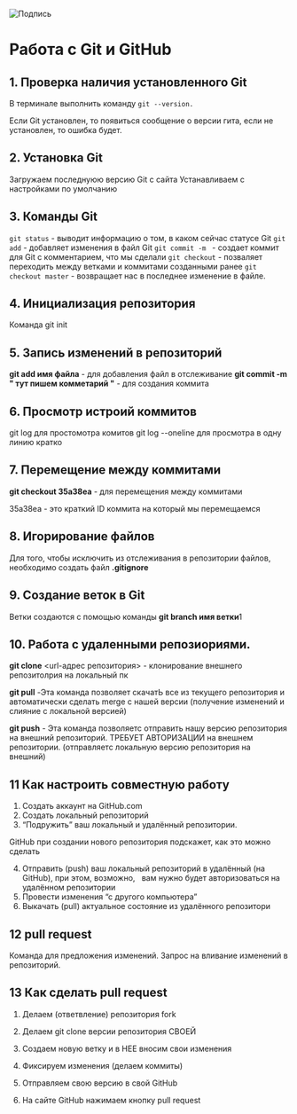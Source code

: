 ![Подпись](Без_имени.jpg)

# Работа с Git и GitHub

## 1. Проверка наличия установленного Git
В терминале выполнить команду `git --version.`

Если Git установлен, то появиться сообщение о версии гита, если не установлен, то ошибка будет.


## 2. Установка Git 
Загружаем последнуюю версию Git с сайта
Устанавливаем с настройками по умолчанию

## 3. Команды Git
`git status` - выводит информацию о том, в каком сейчас статусе Git 
`git add` - добавляет изменения в файл Git 
`git commit -m ` - создает коммит для Git с комментарием, что мы сделали
`git checkout` - позваляет переходить между ветками и коммитами созданными ранее
`git checkout master` - возвращает нас в последнее изменение в файле.

## 4. Инициализация репозитория
Команда git init 

## 5. Запись изменений в репозиторий
**git add имя файла** - для добавления файл в отслеживание
**git commit -m " тут пишем комметарий "** - для создания коммита

## 6. Просмотр истроий коммитов
git log для простомотра комитов
git log --oneline для просмотра в одну линию кратко
## 7. Перемещение между коммитами 
**git checkout 35a38ea** - для перемещения между коммитами

35a38ea - это краткий ID коммита на который мы перемещаемся

## 8. Игорирование файлов 
Для того, чтобы исключить из отслеживания в репозитории файлов, необходимо создать файл **.gitignore**

## 9. Создание веток в Git
Ветки создаются с помощью команды **git branch имя ветки**1

## 10. Работа с удаленными репозиориями.

**git clone** <url-адрес репозитория> - клонирование внешнего репозитолрия на локальный пк

**git pull** -Эта команда позволяет скачатЬ все из текущего репозитория и автоматически сделать merge с нашей версии (получение изменений и слияние с локальной версией)

**git push** - Эта команда позволяетс отправить нашу версию репозитория на внешний репозиторий. ТРЕБУЕТ АВТОРИЗАЦИИ на внешнем репозитории.
(отправляетс локальную версию репозитория на внешний)

## 11 Как настроить совместную работу


1. Создать аккаунт на GitHub.com
2. Создать локальный репозиторий
3. “Подружить” ваш локальный и удалённый репозитории. 

GitHub при создании нового репозитория подскажет, как это можно сделать

4. Отправить (push) ваш локальный репозиторий в удалённый (на GitHub), при этом, возможно,  
вам нужно будет авторизоваться на удалённом репозитории
5. Провести изменения “с другого компьютера”
6. Выкачать (pull) актуальное состояние из удалённого репозитори

## 12 **pull request**

Команда для предложения изменений.
Запрос на вливание изменений в репозиторий.

## 13 Как сделать **pull request**

1. Делаем   (ответвление) репозитория fork

2. Делаем git clone   версии репозитория СВОЕЙ

3. Создаем новую ветку и в НЕЕ вносим свои изменения

4. Фиксируем изменения (делаем коммиты)

5. Отправляем свою версию в свой GitHub

6. На сайте GitHub нажимаем кнопку pull request

